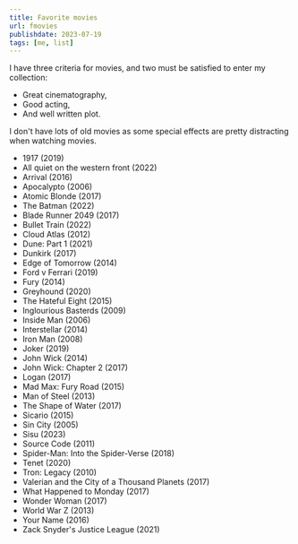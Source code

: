 ```yaml
---
title: Favorite movies
url: fmovies
publishdate: 2023-07-19
tags: [me, list]
---
```


I have three criteria for movies, and two must be satisfied to enter my collection:
* Great cinematography,
* Good acting,
* And well written plot.

I don't have lots of old movies as some special effects are pretty distracting when watching movies.

* 1917 (2019)
* All quiet on the western front (2022)
* Arrival (2016)
* Apocalypto (2006)
* Atomic Blonde (2017)
* The Batman (2022)
* Blade Runner 2049 (2017)
* Bullet Train (2022)
* Cloud Atlas (2012)
* Dune: Part 1 (2021)
* Dunkirk (2017)
* Edge of Tomorrow (2014)
* Ford v Ferrari (2019)
* Fury (2014)
* Greyhound (2020)
* The Hateful Eight (2015)
* Inglourious Basterds (2009)
* Inside Man (2006)
* Interstellar (2014)
* Iron Man (2008)
* Joker (2019)
* John Wick (2014)
* John Wick: Chapter 2 (2017)
* Logan (2017)
* Mad Max: Fury Road (2015)
* Man of Steel (2013)
* The Shape of Water (2017)
* Sicario (2015)
* Sin City (2005)
* Sisu (2023)
* Source Code (2011)
* Spider-Man: Into the Spider-Verse (2018)
* Tenet (2020)
* Tron: Legacy (2010)
* Valerian and the City of a Thousand Planets (2017)
* What Happened to Monday (2017)
* Wonder Woman (2017)
* World War Z (2013)
* Your Name (2016)
* Zack Snyder's Justice League (2021)